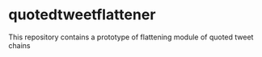 # quotedtweetflattener
This repository contains a prototype of flattening module of quoted tweet chains

